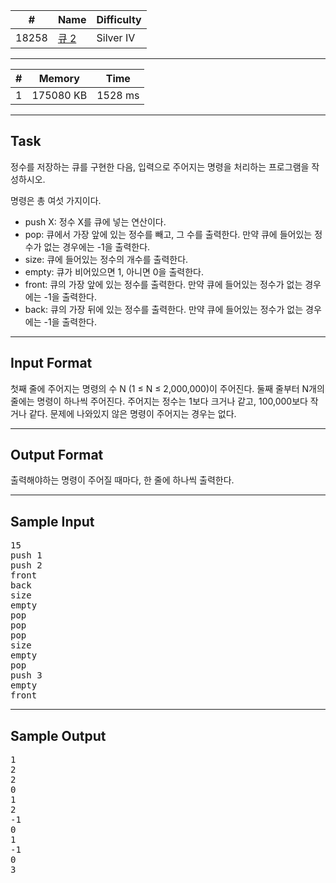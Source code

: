| #     | Name                                          | Difficulty |
| ----- | --------------------------------------------- | ---------- |
| 18258 | [큐 2](https://www.acmicpc.net/problem/18258) | Silver IV  |

---

| #   | Memory    | Time    |
| --- | --------- | ------- |
| 1   | 175080 KB | 1528 ms |

---

## Task

정수를 저장하는 큐를 구현한 다음, 입력으로 주어지는 명령을 처리하는 프로그램을 작성하시오.

명령은 총 여섯 가지이다.

- push X: 정수 X를 큐에 넣는 연산이다.
- pop: 큐에서 가장 앞에 있는 정수를 빼고, 그 수를 출력한다. 만약 큐에 들어있는 정수가 없는 경우에는 -1을 출력한다.
- size: 큐에 들어있는 정수의 개수를 출력한다.
- empty: 큐가 비어있으면 1, 아니면 0을 출력한다.
- front: 큐의 가장 앞에 있는 정수를 출력한다. 만약 큐에 들어있는 정수가 없는 경우에는 -1을 출력한다.
- back: 큐의 가장 뒤에 있는 정수를 출력한다. 만약 큐에 들어있는 정수가 없는 경우에는 -1을 출력한다.

---

## Input Format

첫째 줄에 주어지는 명령의 수 N (1 ≤ N ≤ 2,000,000)이 주어진다. 둘째 줄부터 N개의 줄에는 명령이 하나씩 주어진다. 주어지는 정수는 1보다 크거나 같고, 100,000보다 작거나 같다. 문제에 나와있지 않은 명령이 주어지는 경우는 없다.

---

## Output Format
출력해야하는 명령이 주어질 때마다, 한 줄에 하나씩 출력한다.

---

## Sample Input

<pre>
15
push 1
push 2
front
back
size
empty
pop
pop
pop
size
empty
pop
push 3
empty
front
</pre>

---

## Sample Output

<pre>
1
2
2
0
1
2
-1
0
1
-1
0
3
</pre>

